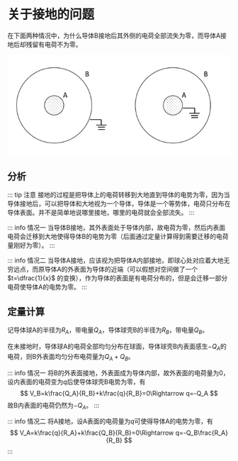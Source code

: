 # 关于接地的问题

在下面两种情况中，为什么导体B接地后其外侧的电荷全部流失为零，而导体A接地后却残留有电荷不为零。

![接地](./earthing_fig/situlation.png)

## 分析

::: tip 注意
接地的过程是把导体上的电荷转移到大地直到导体的电势为零，因为当导体接地后，可以把导体和大地视为一个导体，导体是一个等势体，电荷只分布在导体表面。并不是简单地说哪里接地，哪里的电荷就会全部流失。
:::

::: info 情况一
当导体B接地，其外表面处于导体内部，故电荷为零，然后内表面电荷会迁移到大地使得导体B的电势为零（后面通过定量计算得到需要迁移的电荷量刚好为零）。
:::

::: info 情况二
当导体A接地，应该视为把导体A内部接地，即球心处对应着大地无穷远点，而原导体A的外表面为导体的近端（可以假想对空间做了一个 $t=\dfrac{1}{x}$ 的变换），作为导体的表面是有电荷分布的，但是会迁移一部分电荷使导体A的电势为零。
:::

## 定量计算

记导体球A的半径为$R_A$，带电量$Q_A$，导体球壳B的半径为$R_B$，带电量$Q_B$。

在未接地时，导体球A的电荷全部均匀分布在球面，导体球壳B内表面感生$-Q_A$的电荷，则B外表面均匀分布电荷量为$Q_A+Q_B$。

::: info 情况一
将B的外表面接地，外表面成为导体内部，故外表面的电荷量为$0$，设内表面的电荷变为$q$后使导体球壳B电势为零，有
$$
V_B=k\frac{Q_A}{R_B}+k\frac{q}{R_B}=0\Rightarrow q=-Q_A
$$
故B内表面的电荷仍然为$-Q_A$。
:::

::: info 情况二
将A接地，设A表面的电荷量为$q$可使得导体A的电势为零，有
$$
V_A=k\frac{q}{R_A}+k\frac{Q_B}{R_B}=0\Rightarrow q=-Q_B\frac{R_A}{R_B}
$$
:::

